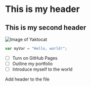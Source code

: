 # This is my header
## This is my second header
![Image of Yaktocat](https://octodex.github.com/images/yaktocat.png)

``` javascript
var myVar = "Hello, world!";
```

- [ ] Turn on GitHub Pages
- [ ] Outline my portfolio
- [ ] Introduce myself to the world

Add header to the file

